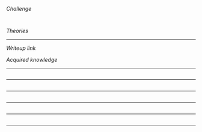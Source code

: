 *Challenge*
```


```
*Theories*


---

*Writeup link* 

*Acquired knowledge*


---
## 


---
## 


---
## 


---
## 


---
## 


---
## 
